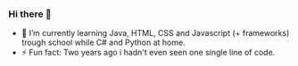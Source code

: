 ### Hi there 👋

- 🌱 I’m currently learning Java, HTML, CSS and Javascript (+ frameworks) trough school while C# and Python at home.
- ⚡ Fun fact: Two years ago i hadn't even seen one single line of code.

<!--
**nicodmt/nicodmt** is a ✨ _special_ ✨ repository because its `README.md` (this file) appears on your GitHub profile.

Here are some ideas to get you started:

- 🔭 I’m currently working on ...
- 👯 I’m looking to collaborate on ...
- 🤔 I’m looking for help with ...
- 💬 Ask me about ...
- 📫 How to reach me: ...
- 😄 Pronouns: ...
-->
